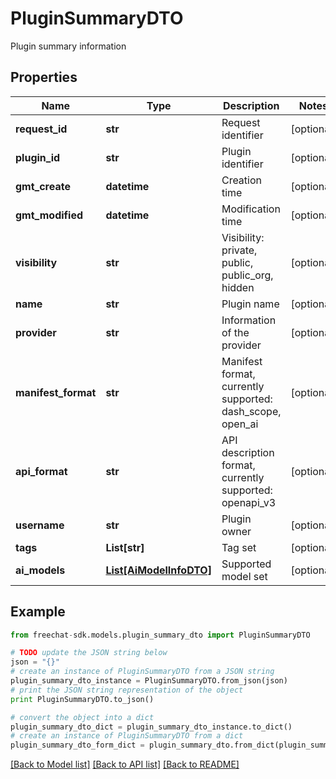 # PluginSummaryDTO

Plugin summary information

## Properties
Name | Type | Description | Notes
------------ | ------------- | ------------- | -------------
**request_id** | **str** | Request identifier | [optional] 
**plugin_id** | **str** | Plugin identifier | [optional] 
**gmt_create** | **datetime** | Creation time | [optional] 
**gmt_modified** | **datetime** | Modification time | [optional] 
**visibility** | **str** | Visibility: private, public, public_org, hidden | [optional] 
**name** | **str** | Plugin name | [optional] 
**provider** | **str** | Information of the provider | [optional] 
**manifest_format** | **str** | Manifest format, currently supported: dash_scope, open_ai | [optional] 
**api_format** | **str** | API description format, currently supported: openapi_v3 | [optional] 
**username** | **str** | Plugin owner | [optional] 
**tags** | **List[str]** | Tag set | [optional] 
**ai_models** | [**List[AiModelInfoDTO]**](AiModelInfoDTO.md) | Supported model set | [optional] 

## Example

```python
from freechat-sdk.models.plugin_summary_dto import PluginSummaryDTO

# TODO update the JSON string below
json = "{}"
# create an instance of PluginSummaryDTO from a JSON string
plugin_summary_dto_instance = PluginSummaryDTO.from_json(json)
# print the JSON string representation of the object
print PluginSummaryDTO.to_json()

# convert the object into a dict
plugin_summary_dto_dict = plugin_summary_dto_instance.to_dict()
# create an instance of PluginSummaryDTO from a dict
plugin_summary_dto_form_dict = plugin_summary_dto.from_dict(plugin_summary_dto_dict)
```
[[Back to Model list]](../README.md#documentation-for-models) [[Back to API list]](../README.md#documentation-for-api-endpoints) [[Back to README]](../README.md)


